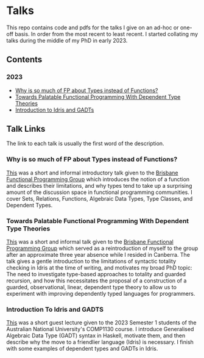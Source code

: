# Talks


This repo contains code and pdfs for the talks I give on
an ad-hoc or one-off basis. In order from the most recent 
to least recent. I started collating my talks during the
middle of my PhD in early 2023.

## Contents
### 2023
  * [Why is so much of FP about Types instead of
    Functions?](#Why-is-so-much-of-fp-about-types-instead-of-functions)
  * [Towards Palatable Functional Programming With
     Dependent Type
     Theories](#towards-palatable-functional-programming-with-dependent-type-theories)
  * [Introduction to Idris and GADTs](#introduction-to-idris-and-gadts)

## Talk Links
The link to each talk is usually the first word of the 
description.
### Why is so much of FP about Types instead of Functions?
  [This](/BFPG/WhyIsFPAboutTypes/Talk) was a short and 
  informal introductory talk given to the [Brisbane Functional Programming
  Group](https://www.meetup.com/brisbane-functional-programming-group) which introduces the notion of a function and 
  describes their limitations, and why types tend to take
  up a surprising amount of the discussion space in
  functional programming communities. I cover Sets,
  Relations, Functions, Algebraic Data
  Types, Type Classes, and Dependent Types.

### Towards Palatable Functional Programming With Dependent Type Theories
  [This](/BFPG/PalatableFunctionalProgrammingWithDTT/Talk)
  was a short and informal talk given to the 
  [Brisbane Functional Programming Group](https://www.meetup.com/brisbane-functional-programming-group) which served as
  a reintroduction of myself to the group after an
  approximate three year absence while I resided in
  Canberra. The talk gives a gentle introduction to the 
  limitations of syntactic totality checking in Idris at 
  the time of writing, and motivates my broad PhD topic: The
  need to investigate type-based approaches to totality and
  guarded recursion, and how this necessitates the proposal
  of a construction of a guarded, observational, linear, 
  dependent type theory to allow us to experiment with
  improving dependently typed languages for programmers.

### Introduction To Idris and GADTS
  [This](/COMP1130/IntroToIdrisAndGADTS/Talk) 
  was a short guest lecture given to the 2023 Semester 1
  students of the Australian National University's COMP1130
  course. I introduce Generalised Algebraic Data Type (GADT)
  syntax in Haskell, motivate them, and then describe why
  the move to a friendlier language (Idris) is necessary.
  I finish with some examples of dependent types and GADTs
  in Idris.
